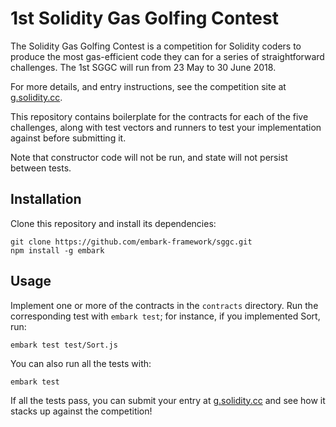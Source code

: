 # 1st Solidity Gas Golfing Contest

The Solidity Gas Golfing Contest is a competition for Solidity coders to produce the most gas-efficient code they can for a series of straightforward challenges. The 1st SGGC will run from 23 May to 30 June 2018.

For more details, and entry instructions, see the competition site at [g.solidity.cc](http://g.solidity.cc/).

This repository contains boilerplate for the contracts for each of the five challenges, along with test vectors and runners to test your implementation against before submitting it.

Note that constructor code will not be run, and state will not persist between tests.

## Installation

Clone this repository and install its dependencies:

```
git clone https://github.com/embark-framework/sggc.git
npm install -g embark
```

## Usage

Implement one or more of the contracts in the `contracts` directory. Run the corresponding test with `embark test`; for instance, if you implemented Sort, run:

```
embark test test/Sort.js
```

You can also run all the tests with:

```
embark test
```


If all the tests pass, you can submit your entry at [g.solidity.cc](http://g.solidity.cc/) and see how it stacks up against the competition!

